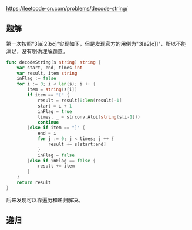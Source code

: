 https://leetcode-cn.com/problems/decode-string/


## 题解

第一次按照“3[a]2[bc]”实现如下，但是发现官方的用例为"3[a2[c]]"，所以不能满足，没有明确理解题意。
```go
func decodeString(s string) string {
	var start, end, times int
	var result, item string
	inFlag := false
	for i := 0; i < len(s); i ++ {
		item = string(s[i])
		if item == "[" {
			result = result[0:len(result)-1]
			start = i + 1
			inFlag = true
			times, _ = strconv.Atoi(string(s[i-1]))
			continue
		}else if item == "]" {
			end = i
			for j := 0; j < times; j ++ {
				result += s[start:end]
			}
			inFlag = false
		}else if inFlag == false {
			result += item
		}
	}
	return result
}

```

后来发现可以靠遍历和递归解决。

## 递归





